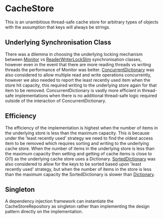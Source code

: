 # CacheStore

This is an unambitious thread-safe cache store for arbitrary types of objects with the assumption that keys will always be strings.

## Underlying Synchronisation Class ##

There was a dilemma in choosing the underlying locking mechanism between [Monitor](https://docs.microsoft.com/en-us/dotnet/api/system.threading.monitor?view=net-5.0) vs [ReaderWriterLockSlim](https://docs.microsoft.com/en-us/dotnet/api/system.threading.readerwriterlockslim?view=net-5.0) synchronisation classes, however even in the event that there are more reading threads vs writing threads the performance of Monitor was better.  [ConcurrentDictionary](https://docs.microsoft.com/en-us/dotnet/api/system.collections.concurrent.concurrentdictionary-2?view=net-5.0) was also considered to allow multiple read and write operations concurrently, however we also needed to report the least recently used item when the store hit capacity, this required writing to the underlying store again for that item to be removed.  ConcurrentDictionary is vastly more efficient in thread-safe implementations when there is no additional thread-safe logic required outside of the interaction of ConcurrentDictionary.

## Efficiency ##

The efficiency of the implementation is highest when the number of items in the underlying store is less than the maximum capacity.  This is because under the 'least recently used' strategy we need to find the oldest access item to be removed which requires sorting and writing to the underlying cache store.  When the number of items in the underlying store is less than the maximum capacity then setting and getting of cache items is close to O(1) as the underlying cache store uses a Dictionary.  [SortedDictionary](https://docs.microsoft.com/en-us/dotnet/api/system.collections.generic.sorteddictionary-2?view=net-5.0) was also considered to allow for the keys to be sorted based upon 'least recently used' strategy, but when the number of items in the store is less than the maximum capacity the SortedDictionary is slower than [Dictionary](https://docs.microsoft.com/en-us/dotnet/api/system.collections.generic.dictionary-2?view=net-5.0).

## Singleton ##

A dependency injection framework can instantiate the CacheStoreRepository as singleton rather than implementing the design pattern directly on the implementation.
